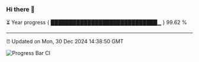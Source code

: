 ### Hi there 👋

⏳ Year progress { █████████████████████████████▁ } 99.62 %

---

⏰ Updated on Mon, 30 Dec 2024 14:38:50 GMT

![Progress Bar CI](https://github.com/IshwaranRudhara/GIT-ACTION/workflows/Progress%20Bar%20CI/badge.svg)
